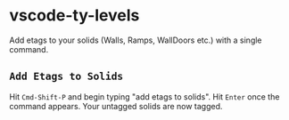 # vscode-ty-levels

Add etags to your solids (Walls, Ramps, WallDoors etc.) with a single command.

## `Add Etags to Solids`

Hit `Cmd-Shift-P` and begin typing "add etags to solids". Hit `Enter` once the command appears. Your untagged solids are now tagged.
